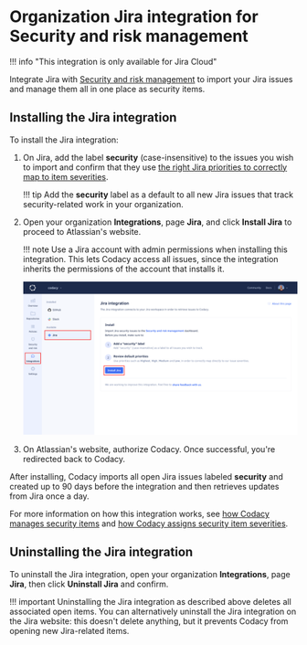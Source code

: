 # Organization Jira integration for Security and risk management

!!! info "This integration is only available for Jira Cloud"

Integrate Jira with [Security and risk management](../managing-security-and-risk.md) to import your Jira issues and manage them all in one place as security items.

## Installing the Jira integration

To install the Jira integration:

1.  On Jira, add the label **security** (case-insensitive) to the issues you wish to import and confirm that they use [the right Jira priorities to correctly map to item severities](../managing-security-and-risk.md#item-severities-and-deadlines).

    !!! tip
        Add the **security** label as a default to all new Jira issues that track security-related work in your organization.

1.  Open your organization **Integrations**, page **Jira**, and click **Install Jira** to proceed to Atlassian's website.

    !!! note
        Use a Jira account with admin permissions when installing this integration. This lets Codacy access all issues, since the integration inherits the permissions of the account that installs it.

    ![Security and risk management Jira integration installation](images/jira-integration-srm-install.png)

1.  On Atlassian's website, authorize Codacy. Once successful, you're redirected back to Codacy.

After installing, Codacy imports all open Jira issues labeled **security** and created up to 90 days before the integration and then retrieves updates from Jira once a day.

For more information on how this integration works, see [how Codacy manages security items](../managing-security-and-risk.md#opening-and-closing-items) and [how Codacy assigns security item severities](../managing-security-and-risk.md#item-severities-and-deadlines).

## Uninstalling the Jira integration

To uninstall the Jira integration, open your organization **Integrations**, page **Jira**, then click **Uninstall Jira** and confirm.

!!! important
    Uninstalling the Jira integration as described above deletes all associated open items. You can alternatively uninstall the Jira integration on the Jira website: this doesn't delete anything, but it prevents Codacy from opening new Jira-related items.
